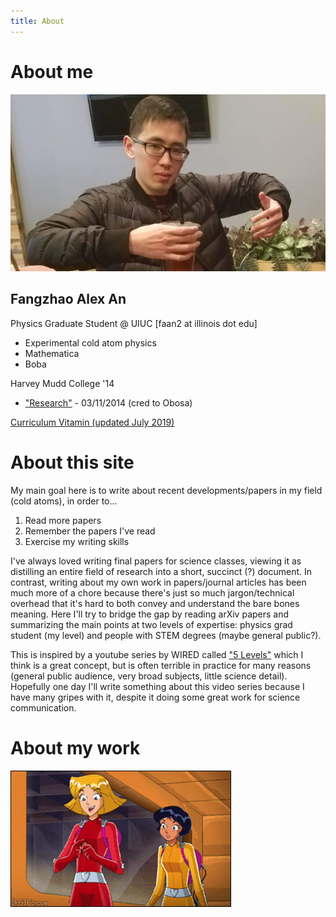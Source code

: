 ```yaml
---
title: About
---
```


# About me

![alex an](/assets/images/itsme.jpg)

## Fangzhao Alex An
Physics Graduate Student @ UIUC [faan2 at illinois dot edu]
  * Experimental cold atom physics
  * Mathematica
  * Boba

Harvey Mudd College '14
  * ["Research"](/assets/vids/rotatinglight.mp4) - 03/11/2014 (cred to Obosa)

[Curriculum Vitamin (updated July 2019)](/assets/docs/alexcv.pdf)

# About this site
My main goal here is to write about recent developments/papers in my field (cold atoms), in order to...
1. Read more papers
2. Remember the papers I've read
3. Exercise my writing skills

I've always loved writing final papers for science classes, viewing it as distilling an entire field of research into a short, succinct (?) document. In contrast, writing about my own work in papers/journal articles has been much more of a chore because there's just so much jargon/technical overhead that it's hard to both convey and understand the bare bones meaning. Here I'll try to bridge the gap by reading arXiv papers and summarizing the main points at two levels of expertise: physics grad student (my level) and people with STEM degrees (maybe general public?).

This is inspired by a youtube series by WIRED called ["5 Levels"](https://www.youtube.com/playlist?list=PLibNZv5Zd0dyCoQ6f4pdXUFnpAIlKgm3N) which I think is a great concept, but is often terrible in practice for many reasons (general public audience, very broad subjects, little science detail). Hopefully one day I'll write something about this video series because I have many gripes with it, despite it doing some great work for science communication.

# About my work
![TOTALLY](/assets/vids/lasers.gif)
